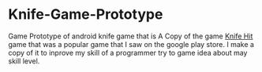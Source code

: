 # Knife-Game-Prototype
  Game Prototype of android knife game that is A Copy of the game [Knife Hit](https://play.google.com/store/apps/details?id=com.ketchapp.knifehit) game that was a popular game that I saw on the google play store. I make a copy of it to inprove my skill of a programmer try to game idea about may skill level.
